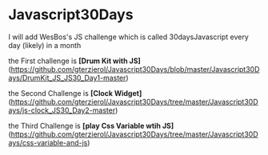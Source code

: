 # Javascript30Days
I will add WesBos's JS challenge which is called 30daysJavascript every day (likely) in a month

the First challenge is 
**[Drum Kit with JS]**(https://github.com/gterzierol/Javascript30Days/blob/master/Javascript30Days/DrumKit_JS_JS30_Day1-master)

the Second Challenge is **[Clock Widget]**(https://github.com/gterzierol/Javascript30Days/tree/master/Javascript30Days/js-clock_JS30_Day2-master)

the Third Challenge is **[play Css Variable wtih JS]**(https://github.com/gterzierol/Javascript30Days/tree/master/Javascript30Days/css-variable-and-js)
